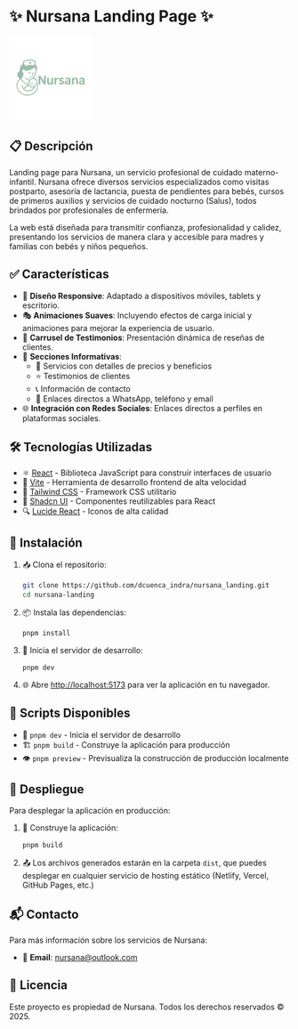 # ✨ Nursana Landing Page ✨

<img src="./src/assets/logo.png" alt="Nursana Logo" width="150"/>

## 📋 Descripción

Landing page para Nursana, un servicio profesional de cuidado materno-infantil. Nursana ofrece diversos servicios especializados como visitas postparto, asesoría de lactancia, puesta de pendientes para bebés, cursos de primeros auxilios y servicios de cuidado nocturno (Salus), todos brindados por profesionales de enfermería.

La web está diseñada para transmitir confianza, profesionalidad y calidez, presentando los servicios de manera clara y accesible para madres y familias con bebés y niños pequeños.

## ✅ Características

- 📱 **Diseño Responsive**: Adaptado a dispositivos móviles, tablets y escritorio.
- 🎭 **Animaciones Suaves**: Incluyendo efectos de carga inicial y animaciones para mejorar la experiencia de usuario.
- 💬 **Carrusel de Testimonios**: Presentación dinámica de reseñas de clientes.
- 📄 **Secciones Informativas**:
  - 💼 Servicios con detalles de precios y beneficios
  - ⭐ Testimonios de clientes
  - 📞 Información de contacto
  - 🔗 Enlaces directos a WhatsApp, teléfono y email
- 🌐 **Integración con Redes Sociales**: Enlaces directos a perfiles en plataformas sociales.

## 🛠️ Tecnologías Utilizadas

- ⚛️ [React](https://reactjs.org/) - Biblioteca JavaScript para construir interfaces de usuario
- 🚀 [Vite](https://vitejs.dev/) - Herramienta de desarrollo frontend de alta velocidad
- 🎨 [Tailwind CSS](https://tailwindcss.com/) - Framework CSS utilitario
- 🧩 [Shadcn UI](https://ui.shadcn.com/) - Componentes reutilizables para React
- 🔍 [Lucide React](https://lucide.dev/) - Iconos de alta calidad

## 🚀 Instalación

1. 📥 Clona el repositorio:
   ```bash
   git clone https://github.com/dcuenca_indra/nursana_landing.git
   cd nursana-landing
   ```

2. 📦 Instala las dependencias:
   ```bash
   pnpm install
   ```

3. 🏁 Inicia el servidor de desarrollo:
   ```bash
   pnpm dev
   ```

4. 🌐 Abre [http://localhost:5173](http://localhost:5173) para ver la aplicación en tu navegador.

## 📜 Scripts Disponibles

- 🔧 `pnpm dev` - Inicia el servidor de desarrollo
- 🏗️ `pnpm build` - Construye la aplicación para producción
- 👁️ `pnpm preview` - Previsualiza la construcción de producción localmente

## 🚢 Despliegue

Para desplegar la aplicación en producción:

1. 🔨 Construye la aplicación:
   ```bash
   pnpm build
   ```

2. 📤 Los archivos generados estarán en la carpeta `dist`, que puedes desplegar en cualquier servicio de hosting estático (Netlify, Vercel, GitHub Pages, etc.)

## 📬 Contacto

Para más información sobre los servicios de Nursana:

- 📧 **Email**: nursana@outlook.com

## 📝 Licencia

Este proyecto es propiedad de Nursana. Todos los derechos reservados © 2025.
